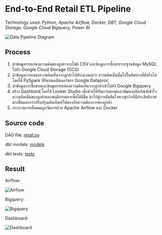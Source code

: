 # End-to-End Retail ETL Pipeline

Technology used: *Python, Apache Airflow, Docker, DBT, Google Cloud Storage, Google Cloud Bigquery, Power BI*

![Data Pipeline Diagram](https://github.com/saksit63/retail-project/blob/main/img/retail_workflow.png)

## Process
1. นำข้อมูลการแสดงความคิดของลูกค้าจากไฟล์ CSV และข้อมูลการซื้อขายจากฐานข้อมูล MySQL ไปยัง Google Cloud Storage (GCS)
2. นำข้อมูลการแสดงความคิดเห็นจากลูกค้าไปประมวลผลว่า ความคิดเห็นนั้นไปในทิศทางที่ดีหรือไม่ โดยใช้ PySpark ที่รันบนคลัสเตอร์ของ Google Dataproc
3. นำข้อมูลการซื้อขายและข้อมูลการแสดงความคิดเห็นจากลูกค้าเข้าไปยัง Google Bigquery
4. สร้าง Dashbord โดยใช้ Looker Studio เพื่อช่วยให้ทีมการตลาดและพัฒนาผลิตภัณฑ์เข้าใจความคิดเห็นของลูกค้าและพฤติกรรมการซื้อได้ดีขึ้น นำไปสู่การตัดสินใจทางธุรกิจที่มีประสิทธิภาพมากขึ้นและการปรับปรุงผลิตภัณฑ์ให้ตรงกับความต้องการของลูกค้า
5. กระบวนการทั้งหมดถูกจัดการด้วย Apache Airflow และ Docker

## Source code
DAG file: [retail.py](https://github.com/saksit63/retail-project/blob/main/dags/retail_project.py)

dbt models: [models](https://github.com/saksit63/retail-project/tree/main/dbt_project/models)

dbt tests: [tests](https://github.com/saksit63/retail-project/tree/main/dbt_project/tests)


## Result
Airflow:

![Airflow](https://github.com/saksit63/retail-project/blob/main/result/Airflow_Task_Run.png)

Bigquery:

![Bigquery](https://github.com/saksit63/retail-project/blob/main/result/bigquery.png)

Dashboard: 

![Dashboard](https://github.com/saksit63/retail-project/blob/main/result/retail_dashboard.png)

